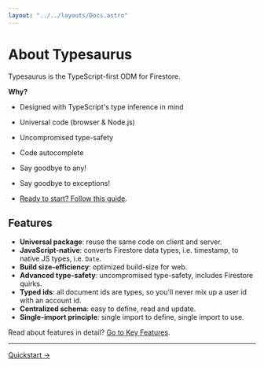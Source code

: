 ```yaml
---
layout: "../../layouts/Docs.astro"
---
```


# About Typesaurus

Typesaurus is the TypeScript-first ODM for Firestore.

**Why?**

- Designed with TypeScript's type inference in mind
- Universal code (browser & Node.js)
- Uncompromised type-safety
- Code autocomplete
- Say goodbye to any!
- Say goodbye to exceptions!

- [Ready to start? Follow this guide](/docs/intro/quickstart).

## Features

- **Universal package**: reuse the same code on client and server.
- **JavaScript-native**: converts Firestore data types, i.e. timestamp, to native JS types, i.e. `Date`.
- **Build size-efficiency**: optimized build-size for web.
- **Advanced type-safety**: uncompromised type-safety, includes Firestore quirks.
- **Typed ids**: all document ids are types, so you'll never mix up a user id with an account id.
- **Centralized schema**: easy to define, read and update.
- **Single-import principle**: single import to define, single import to use.

Read about features in detail? [Go to Key Features](/docs/intro/features).

---

[Quickstart →](/docs/intro/quickstart)

[`firebase-admin`]: https://github.com/firebase/firebase-admin-node
[`firebase`]: https://github.com/firebase/firebase-js-sdk
